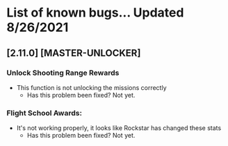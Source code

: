 # List of known bugs... Updated 8/26/2021

## [2.11.0] [MASTER-UNLOCKER]

### Unlock Shooting Range Rewards
- This function is not unlocking the missions correctly
     * Has this problem been fixed? Not yet.

### Flight School Awards:
- It's not working properly, it looks like Rockstar has changed these stats
     * Has this problem been fixed? Not yet.
